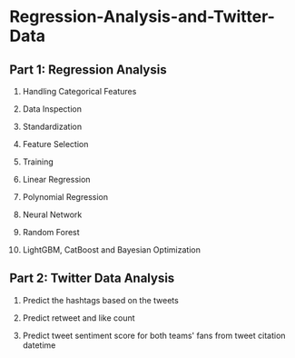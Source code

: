 # Regression-Analysis-and-Twitter-Data

## Part 1:  Regression Analysis

1. Handling Categorical Features

2. Data Inspection

3. Standardization

4. Feature Selection

5. Training

6. Linear Regression

7. Polynomial Regression

8. Neural Network

9. Random Forest

10.  LightGBM, CatBoost and Bayesian Optimization

## Part 2:  Twitter Data Analysis

1. Predict the hashtags based on the tweets

2. Predict retweet and like count

3. Predict tweet sentiment score for both teams' fans from tweet citation datetime
